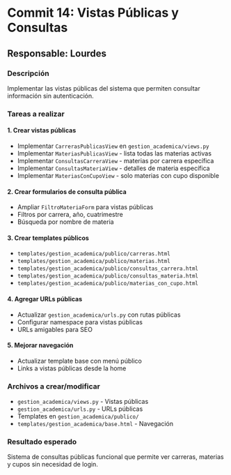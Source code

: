 # Commit 14: Vistas Públicas y Consultas

## Responsable: Lourdes

### Descripción
Implementar las vistas públicas del sistema que permiten consultar información sin autenticación.

### Tareas a realizar

#### 1. Crear vistas públicas
- Implementar `CarrerasPublicasView` en `gestion_academica/views.py`
- Implementar `MateriasPublicasView` - lista todas las materias activas
- Implementar `ConsultasCarreraView` - materias por carrera específica
- Implementar `ConsultasMateriaView` - detalles de materia específica
- Implementar `MateriasConCupoView` - solo materias con cupo disponible

#### 2. Crear formularios de consulta pública
- Ampliar `FiltroMateriaForm` para vistas públicas
- Filtros por carrera, año, cuatrimestre
- Búsqueda por nombre de materia

#### 3. Crear templates públicos
- `templates/gestion_academica/publico/carreras.html`
- `templates/gestion_academica/publico/materias.html`
- `templates/gestion_academica/publico/consultas_carrera.html`
- `templates/gestion_academica/publico/consultas_materia.html`
- `templates/gestion_academica/publico/materias_con_cupo.html`

#### 4. Agregar URLs públicas
- Actualizar `gestion_academica/urls.py` con rutas públicas
- Configurar namespace para vistas públicas
- URLs amigables para SEO

#### 5. Mejorar navegación
- Actualizar template base con menú público
- Links a vistas públicas desde la home

### Archivos a crear/modificar
- `gestion_academica/views.py` - Vistas públicas
- `gestion_academica/urls.py` - URLs públicas
- Templates en `gestion_academica/publico/`
- `templates/gestion_academica/base.html` - Navegación

### Resultado esperado
Sistema de consultas públicas funcional que permite ver carreras, materias y cupos sin necesidad de login.